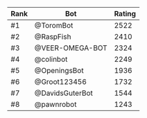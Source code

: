 Rank|Bot|Rating
---|---|---
#1|@ToromBot|2522
#2|@RaspFish|2410
#3|@VEER-OMEGA-BOT|2324
#4|@colinbot|2249
#5|@OpeningsBot|1936
#6|@Groot123456|1732
#7|@DavidsGuterBot|1544
#8|@pawnrobot|1243
